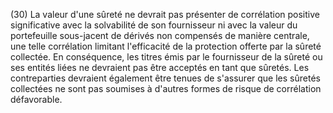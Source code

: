 (30) La valeur d'une sûreté ne devrait pas présenter de corrélation positive significative avec la solvabilité de son fournisseur ni avec la valeur du portefeuille sous-jacent de dérivés non compensés de manière centrale, une telle corrélation limitant l'efficacité de la protection offerte par la sûreté collectée. En conséquence, les titres émis par le fournisseur de la sûreté ou ses entités liées ne devraient pas être acceptés en tant que sûretés. Les contreparties devraient également être tenues de s'assurer que les sûretés collectées ne sont pas soumises à d'autres formes de risque de corrélation défavorable.